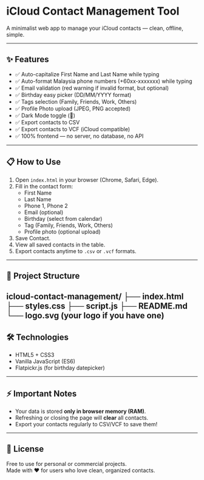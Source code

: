 # iCloud Contact Management Tool

A minimalist web app to manage your iCloud contacts — clean, offline, simple.

---

## ✨ Features

- ✅ Auto-capitalize First Name and Last Name while typing
- ✅ Auto-format Malaysia phone numbers (+60xx-xxxxxxx) while typing
- ✅ Email validation (red warning if invalid format, but optional)
- ✅ Birthday easy picker (DD/MM/YYYY format)
- ✅ Tags selection (Family, Friends, Work, Others)
- ✅ Profile Photo upload (JPEG, PNG accepted)
- ✅ Dark Mode toggle (🌙)
- ✅ Export contacts to CSV
- ✅ Export contacts to VCF (iCloud compatible)
- ✅ 100% frontend — no server, no database, no API

---

## 📋 How to Use

1. Open `index.html` in your browser (Chrome, Safari, Edge).
2. Fill in the contact form:
   - First Name
   - Last Name
   - Phone 1, Phone 2
   - Email (optional)
   - Birthday (select from calendar)
   - Tag (Family, Friends, Work, Others)
   - Profile photo (optional upload)
3. Save Contact.
4. View all saved contacts in the table.
5. Export contacts anytime to `.csv` or `.vcf` formats.

---

## 📂 Project Structure
icloud-contact-management/
├── index.html
├── styles.css
├── script.js
├── README.md
└── logo.svg   (your logo if you have one)
---

## 🛠 Technologies

- HTML5 + CSS3
- Vanilla JavaScript (ES6)
- Flatpickr.js (for birthday datepicker)

---

## ⚡ Important Notes

- Your data is stored **only in browser memory (RAM)**.
- Refreshing or closing the page will **clear** all contacts.
- Export your contacts regularly to CSV/VCF to save them!

---

## 📄 License

Free to use for personal or commercial projects.  
Made with ❤️ for users who love clean, organized contacts.